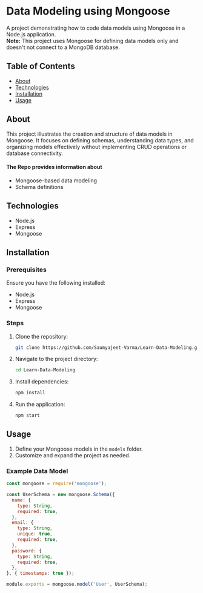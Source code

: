 # Data Modeling using Mongoose

A project demonstrating how to code data models using Mongoose in a Node.js application. <br>
**Note:** This project uses Mongoose for defining data models only and doesn't not connect to a MongoDB database.

## Table of Contents

- [About](#about)
- [Technologies](#technologies)
- [Installation](#installation)
- [Usage](#usage)

## About

This project illustrates the creation and structure of data models in Mongoose. It focuses on defining schemas, understanding data types, and organizing models effectively without implementing CRUD operations or database connectivity.

#### The Repo provides information about
- Mongoose-based data modeling
- Schema definitions

## Technologies

- Node.js
- Express
- Mongoose

## Installation

### Prerequisites

Ensure you have the following installed:

- Node.js
- Express
- Mongoose

### Steps

1. Clone the repository:
   ```bash
   git clone https://github.com/Saumyajeet-Varma/Learn-Data-Modeling.git
   ```
2. Navigate to the project directory:
   ```bash
   cd Learn-Data-Modeling
   ```
3. Install dependencies:
   ```bash
   npm install
   ```
4. Run the application:
   ```bash
   npm start
   ```

## Usage

1. Define your Mongoose models in the `models` folder.
2. Customize and expand the project as needed.

### Example Data Model

```javascript
const mongoose = require('mongoose');

const UserSchema = new mongoose.Schema({
  name: {
    type: String,
    required: true,
  },
  email: {
    type: String,
    unique: true,
    required: true,
  },
  password: {
    type: String,
    required: true,
  },
}, { timestamps: true });

module.exports = mongoose.model('User', UserSchema);
```

